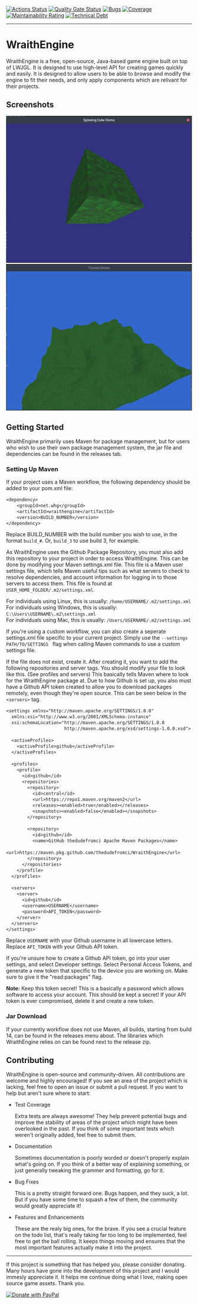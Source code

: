 [![Actions Status](https://github.com/TheDudeFromCI/WraithEngine/workflows/CI/badge.svg)](https://github.com/TheDudeFromCI/WraithEngine/actions)
[![Quality Gate Status](https://sonarcloud.io/api/project_badges/measure?project=TheDudeFromCI_WraithEngine&metric=alert_status)](https://sonarcloud.io/dashboard?id=TheDudeFromCI_WraithEngine)
[![Bugs](https://sonarcloud.io/api/project_badges/measure?project=TheDudeFromCI_WraithEngine&metric=bugs)](https://sonarcloud.io/dashboard?id=TheDudeFromCI_WraithEngine)
[![Coverage](https://sonarcloud.io/api/project_badges/measure?project=TheDudeFromCI_WraithEngine&metric=coverage)](https://sonarcloud.io/dashboard?id=TheDudeFromCI_WraithEngine)
[![Maintainability Rating](https://sonarcloud.io/api/project_badges/measure?project=TheDudeFromCI_WraithEngine&metric=sqale_rating)](https://sonarcloud.io/dashboard?id=TheDudeFromCI_WraithEngine)
[![Technical Debt](https://sonarcloud.io/api/project_badges/measure?project=TheDudeFromCI_WraithEngine&metric=sqale_index)](https://sonarcloud.io/dashboard?id=TheDudeFromCI_WraithEngine)

---

# WraithEngine
WraithEngine is a free, open-source, Java-based game engine built on top of LWJGL. It is designed to use high-level API for creating games quickly and easily. It is designed to allow users to be able to browse and modify the engine to fit their needs, and only apply components which are relivant for their projects.

## Screenshots

![Spinning Cube](wiki/spinning-cube.webp)
![Terrain](wiki/terrain.webp)

## Getting Started
WraithEngine primarily uses Maven for package management, but for users who wish to use their own package management system, the jar file and dependencies can be found in the releases tab.

### Setting Up Maven
If your project uses a Maven workflow, the following dependency should be added to your pom.xml file:
```
<dependency>
    <groupId>net.whg</groupId>
    <artifactId>wraithengine</artifactId>
    <version>BUILD_NUMBER</version>
</dependency>
```
Replace BUILD_NUMBER with the build number you wish to use, in the format `build_#`. Or, `build_3` to use build 3, for example.

As WraithEngine uses the Github Package Repository, you must also add this repository to your project in order to access WraithEngine. This can be done by modifying your Maven settings.xml file. This file is a Maven user settings file, which tells Maven useful tips such as what servers to check to resolve dependencies, and account information for logging in to those servers to access them. This file is found at `USER_HOME_FOLDER/.m2/settings.xml`.

For individuals using Linux, this is usually: `/home/USERNAME/.m2/settings.xml`
<br>
For individuals using Windows, this is usually: `C:\Users\USERNAME\.m2\settings.xml`
<br>
For individuals using Mac, this is usually: `/Users/USERNAME/.m2/settings.xml`

If you're using a custom workflow, you can also create a seperate settings.xml file specific to your current project. Simply use the `--settings PATH/TO/SETTINGS ` flag when calling Maven commands to use a custom settings file.

If the file does not exist, create it. After creating it, you want to add the following repositories and server tags. You should modify your file to look like this. (See profiles and servers) This basically tells Maven where to look for the WraithEngine package at. Due to how Github is set up, you also must have a Github API token created to allow you to download packages remotely, even though they're open source. This can be seen below in the `<servers>` tag.

```
<settings xmlns="http://maven.apache.org/SETTINGS/1.0.0"
  xmlns:xsi="http://www.w3.org/2001/XMLSchema-instance"
  xsi:schemaLocation="http://maven.apache.org/SETTINGS/1.0.0
                      http://maven.apache.org/xsd/settings-1.0.0.xsd">

  <activeProfiles>
    <activeProfile>github</activeProfile>
  </activeProfiles>

  <profiles>
    <profile>
      <id>github</id>
      <repositories>
        <repository>
          <id>central</id>
          <url>https://repo1.maven.org/maven2</url>
          <releases><enabled>true</enabled></releases>
          <snapshots><enabled>false</enabled></snapshots>
        </repository>

        <repository>
          <id>github</id>
          <name>GitHub thedudefromci Apache Maven Packages</name>
          <url>https://maven.pkg.github.com/thedudefromci/WraithEngine</url>
        </repository>
      </repositories>
    </profile>
  </profiles>

  <servers>
    <server>
      <id>github</id>
      <username>USERNAME</username>
      <password>API_TOKEN</password>
    </server>
  </servers>
</settings>
```

Replace `USERNAME` with your Github username in all lowercase letters. Replace `API_TOKEN` with your Github API token.

If you're unsure how to create a Github API token, go into your user settings, and select Developer settings. Select Personal Access Tokens, and generate a new token that specific to the device you are working on. Make sure to give it the "read:packages" flag.

**Note:**
Keep this token secret! This is a basically a password which allows software to access your account. This should be kept a secret! If your API token is ever compromised, delete it and create a new token.

### Jar Download
If your currently workflow does not use Maven, all builds, starting from build 14, can be found in the releases menu about. The libraries which WraithEngine relies on can be found next to the release zip.

## Contributing
WraithEngine is open-source and community-driven. All contributions are welcome and highly encouraged! If you see an area of the project which is lacking, feel free to open an issue or submit a pull request. If you want to help but aren't sure where to start:

* Test Coverage

    Extra tests are always awesome! They help prevent potential bugs and improve the stability of areas of the project which might have been overlooked in the past. If you think of some important tests which weren't originally added, feel free to submit them.
    
* Documentation

    Sometimes documentation is poorly worded or doesn't properly explain what's going on. If you think of a better way of explaining something, or just generally tweaking the grammer and formatting, go for it.
* Bug Fixes

    This is a pretty straight forward one. Bugs happen, and they suck, a lot. But if you have some time to squash a few of them, the community would greatly appreciate it!
    
* Features and Enhancements

    These are the realy big ones, for the brave. If you see a crucial feature on the todo list, that's really taking far too long to be implemented, feel free to get the ball rolling. It keeps things moving and ensures that the most important features actually make it into the project.

---

If this project is something that has helped you, please consider donating. Many hours have gone into the development of this project and I would immesly appreciate it. It helps me continue doing what I love, making open source game assets. Thank you.

[![Donate with PayPal](https://raw.githubusercontent.com/stefan-niedermann/paypal-donate-button/master/paypal-donate-button.png)](https://www.paypal.com/cgi-bin/webscr?cmd=_donations&business=6U3RFW3H3Y7AU&currency_code=USD&source=url)
